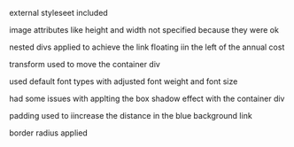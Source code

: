 external styleseet included

image attributes like height and width not specified because they were ok

nested divs applied to achieve the link floating iin the left of the annual cost

transform used to move the container div

used default font types with adjusted font weight and font size

had some issues with applting the box shadow effect with the container div

padding used to iincrease the distance in the blue background link

border radius applied
